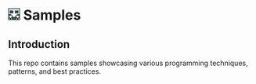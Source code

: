 # <img src="logo/ogu-logo.png" alt="Header" width="24"/> Samples

## Introduction

This repo contains samples showcasing various programming techniques, patterns, and best practices.
